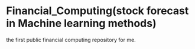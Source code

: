 # Financial_Computing(stock forecast in Machine learning methods)
the first public financial computing repository for me.

